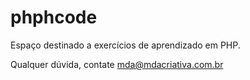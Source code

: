 # phphcode

Espaço destinado a exercícios de aprendizado em PHP.

Qualquer dúvida, contate mda@mdacriativa.com.br
